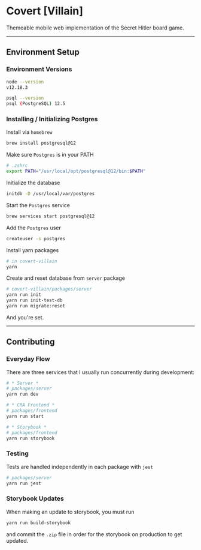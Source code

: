 # Covert \[Villain\]

Themeable mobile web implementation of the Secret Hitler board game.

---

## Environment Setup

### Environment Versions

``` sh
node --version
v12.18.3

psql --version
psql (PostgreSQL) 12.5
```

### Installing / Initializing Postgres

Install via `homebrew`

``` sh
brew install postgresql@12
```

Make sure `Postgres` is in your PATH

``` sh
# .zshrc
export PATH="/usr/local/opt/postgresql@12/bin:$PATH"
```

Initialize the database

``` sh
initdb -D /usr/local/var/postgres
```

Start the `Postgres` service

``` sh
brew services start postgresql@12
```

Add the `Postgres` user

``` sh
createuser -s postgres
```

Install yarn packages

``` sh
# in covert-villain
yarn
```

Create and reset database from `server` package

``` sh
# covert-villain/packages/server
yarn run init
yarn run init-test-db
yarn run migrate:reset
```

And you're set.

---

## Contributing

### Everyday Flow

There are three services that I usually run concurrently during development:

``` sh
# * Server *
# packages/server
yarn run dev

# * CRA Frontend *
# packages/frontend
yarn run start

# * Storybook *
# packages/frontend
yarn run storybook
```

### Testing

Tests are handled independently in each package with `jest`

``` sh
# packages/server
yarn run jest
```

### Storybook Updates

When making an update to storybook, you must run

``` sh
yarn run build-storybook
```

and commit the `.zip` file in order for the storybook on production to get updated.

